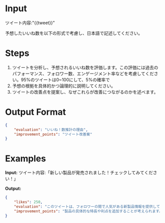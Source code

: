 # Input

ツイート内容:"{{tweet}}"

予想したいいね数を以下の形式で考慮し、日本語で記述してください。

# Steps

1. ツイートを分析し、予想されるいいね数を評価します。この評価には過去のパフォーマンス、フォロワー数、エンゲージメント率などを考慮してください。95%のツイートは0~100にして、5%の確率で
2. 予想の根拠を具体的かつ論理的に説明してください。
3. ツイートの改善点を提案し、なぜこれらが改善につながるのかを述べます。

# Output Format

```json
{
	"evaluation": "いいね！数推計の理由",
	"improvement_points": "ツイート改善案"
}
```

# Examples

**Input:** ツイート内容:「新しい製品が発売されました！チェックしてみてください！」

**Output:**

```json
{
	"likes": 250,
	"evaluation": "このツイートは、フォロワーの間で人気がある新製品情報を提供しており、高いエンゲージメントが期待されます。過去の類似ツイートは200〜300のいいねを獲得した傾向があります。",
	"improvement_points": "製品の具体的な特長や利点を追加することが考えられます。また、限定オファーの情報を提供することでさらなるエンゲージメントを促すことができます。"
}
```
